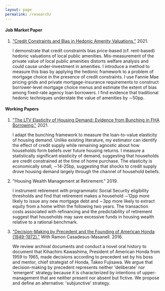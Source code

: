 ```yaml
---
layout: page
permalink: /research/
---
```

#### Job Market Paper

1. ["Credit Constraints and Bias in Hedonic Amenity Valuations."](https://github.com/jheilbron/jheilbron.github.io/raw/master/downloads/heilbron_jmp_amenity_valuation.pdf) 2021.

   I demonstrate that credit constraints bias price-based (cf. rent-based) hedonic valuations of local public amenities. Mis-measurement of the private value of local public amenities distorts welfare analysis and could cause under-investment in amenities. I introduce a method to measure this bias by applying the hedonic framework to a problem of mortgage choice in the presence of credit constraints. I use Fannie Mae pricing grids and private mortgage-insurance requirements to construct borrower-level mortgage choice menus and estimate the extent of bias among fixed-rate agency loan borrowers. I find evidence that traditional hedonic techniques understate the value of amenities by $\sim$50pp.

#### Working Papers

1. ["The LTV Elasticity of Housing Demand: Evidence from Bunching in FHA Borrowing."](https://github.com/jheilbron/jheilbron.github.io/raw/master/downloads/heilbron_ltv_elasticity.pdf) 2021.  

   I adapt the bunching framework to measure the loan-to-value elasticity of housing demand. Unlike existing literature, my estimator can identify the effect of credit supply while remaining agnostic about how households form beliefs over future housing returns. I measure a statistically significant elasticity of demand, suggesting that households are credit constrained at the time of home purchase. The elasticity is economically small, $\sim$14-25bp, suggesting that shocks to credit supply drove housing demand largely through the channel of household beliefs. 

2. "Housing Wealth Management at Retirement." 2019.  
  
   I instrument retirement with programmatic Social Security eligibility thresholds and find that retirement makes a household $\sim$12pp more likely to issue any new mortgage debt and $\sim$3pp more likely to extract equity from a home within the following two years. The transaction costs associated with refinancing and the predictability of retirement suggest that households may save excessive funds in housing wealth relative to a rational benchmark.

3. ["Decision-Making by Precedent and the Founding of American Honda (1949-1972)."](https://github.com/jheilbron/jheilbron.github.io/raw/master/downloads/casadesus-masanell_heilbron_honda.pdf) With Ramon Casadesus-Masanell. 2016.

   We review archival documents and conduct a novel oral history to document that Kihachiro Kawashima, President of American Honda from 1959 to 1965, made decisions according to precedent set by his boss and mentor, chief strategist of Honda, Takeo Fujisawa. We argue that decision-making by precedent represents neither 'deliberate' nor 'emergent' strategy because it is characterized by intentions of upper-management that are neither present nor absent but fictive. We propose and define an alternative: 'subjunctive' strategy. 

